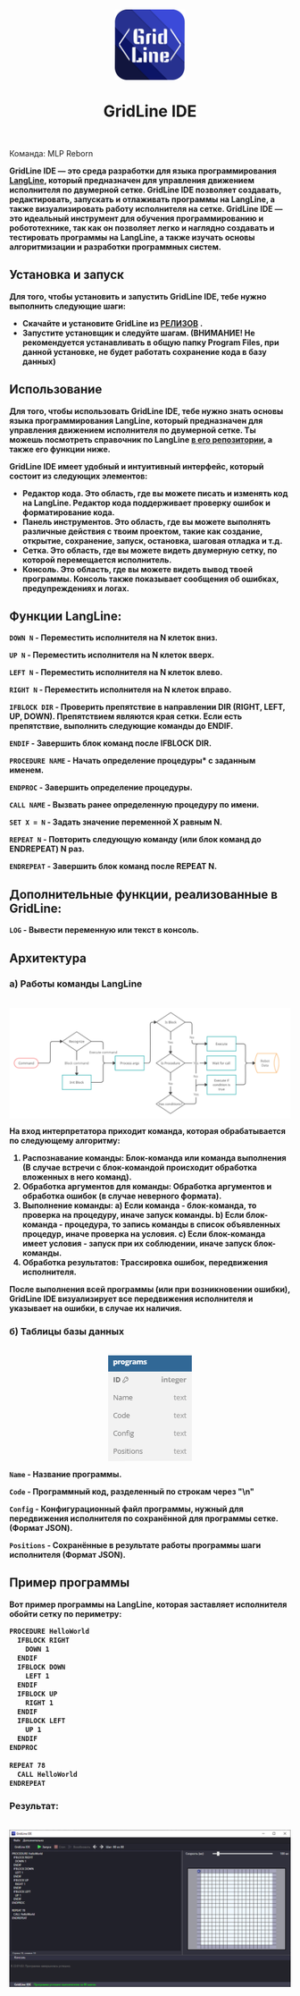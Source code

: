 <p align="center">
    <br>
      <img src="Assets/Grid_Line_Normal.png"  width=25%  align="center"/>
      <h1 align="center">GridLine IDE</h1>
    <br>
<p>

Команда: MLP Reborn

<b> GridLine IDE <b> — это среда разработки для языка программирования [LangLine](https://github.com/TUBIK-corp/LangLine), который предназначен для управления движением исполнителя по двумерной сетке. GridLine IDE позволяет создавать, редактировать, запускать и отлаживать программы на LangLine, а также визуализировать работу исполнителя на сетке. GridLine IDE — это идеальный инструмент для обучения программированию и робототехнике, так как он позволяет легко и наглядно создавать и тестировать программы на LangLine, а также изучать основы алгоритмизации и разработки программных систем.

## Установка и запуск
Для того, чтобы установить и запустить GridLine IDE, тебе нужно выполнить следующие шаги:
- Скачайте и установите GridLine из <b> [РЕЛИЗОВ](https://github.com/TUBIK-corp/GridLine/releases/tag/GridLine) <b>.
- Запустите установщик и следуйте шагам. (ВНИМАНИЕ! Не рекомендуется устанавливать в общую папку Program Files, при данной установке, не будет работать сохранение кода в базу данных)

## Использование
Для того, чтобы использовать GridLine IDE, тебе нужно знать основы языка программирования LangLine, который предназначен для управления движением исполнителя по двумерной сетке. Ты можешь посмотреть справочник по LangLine [в его репозитории](https://github.com/TUBIK-corp/LangLine/), а также его функции ниже.

GridLine IDE имеет удобный и интуитивный интерфейс, который состоит из следующих элементов:
- Редактор кода. Это область, где вы можете писать и изменять код на LangLine. Редактор кода поддерживает проверку ошибок и форматирование кода.
- Панель инструментов. Это область, где вы можете выполнять различные действия с твоим проектом, такие как создание, открытие, сохранение, запуск, остановка, шаговая отладка и т.д.
- Сетка. Это область, где вы можете видеть двумерную сетку, по которой перемещается исполнитель.
- Консоль. Это область, где вы можете видеть вывод твоей программы. Консоль также показывает сообщения об ошибках, предупреждениях и логах.

## Функции LangLine:
`DOWN N` - Переместить исполнителя на N клеток вниз.

`UP N` - Переместить исполнителя на N клеток вверх.

`LEFT N` - Переместить исполнителя на N клеток влево.

`RIGHT N` - Переместить исполнителя на N клеток вправо.

`IFBLOCK DIR` - Проверить препятствие в направлении DIR (RIGHT, LEFT, UP, DOWN). Препятствием являются края сетки. Если есть препятствие, выполнить следующие команды до ENDIF.

`ENDIF` - Завершить блок команд после IFBLOCK DIR.

`PROCEDURE NAME` - Начать определение процедуры* с заданным именем.

`ENDPROC` - Завершить определение процедуры.

`CALL NAME` - Вызвать ранее определенную процедуру по имени.

`SET X = N` - Задать значение переменной X равным N.

`REPEAT N` - Повторить следующую команду (или блок команд до ENDREPEAT) N раз.

`ENDREPEAT` - Завершить блок команд после REPEAT N.

## Дополнительные функции, реализованные в GridLine:
`LOG` - Вывести переменную или текст в консоль.

## Архитектура

### a) Работы команды LangLine

<p align="center">
    <br>
      <img src="Assets/CommandArchBright.png"  align="center"/>
    <br>
<p>

На вход интерпретатора приходит команда, которая обрабатывается по следующему алгоритму:

1) Распознавание команды: Блок-команда или команда выполнения (В случае встречи с блок-командой происходит обработка вложенных в него команд).
2) Обработка аргументов для команды: Обработка аргументов и обработка ошибок (в случае неверного формата).
3) Выполнение команды:
   a) Если команда - блок-команда, то проверка на процедуру, иначе запуск команды.
   b) Если блок-команда - процедура, то запись команды в список объявленных процедур, иначе проверка на условия.
   c) Если блок-команда имеет условия - запуск при их соблюдении, иначе запуск блок-команды.
4) Обработка результатов: Трассировка ошибок, передвижения исполнителя.

После выполнения всей программы (или при возникновении ошибки), GridLine IDE визуализирует все передвижения исполнителя и указывает на ошибки, в случае их наличия.

### б) Таблицы базы данных


<p align="center">
    <br>
      <img src="Assets/DiagramDatabase.png"  align="Center"/>
    <br>
<p>


`Name` - Название программы.

`Code` - Программный код, разделенный по строкам через "\n" 

`Config` - Конфигурационный файл программы, нужный для передвижения исполнителя по сохранённой для программы сетке. (Формат JSON).

`Positions` - Сохранённые в результате работы программы шаги исполнителя (Формат JSON).

## Пример программы

Вот пример программы на LangLine, которая заставляет исполнителя обойти сетку по периметру:

```
PROCEDURE HelloWorld
  IFBLOCK RIGHT
    DOWN 1
  ENDIF
  IFBLOCK DOWN
    LEFT 1
  ENDIF
  IFBLOCK UP
    RIGHT 1
  ENDIF
  IFBLOCK LEFT
    UP 1
  ENDIF
ENDPROC

REPEAT 78
  CALL HelloWorld
ENDREPEAT
```

### Результат:

<p align="center">
    <br>
      <img src="Assets/ResultOfExample.png"  align="center"/>
    <br>
<p>
